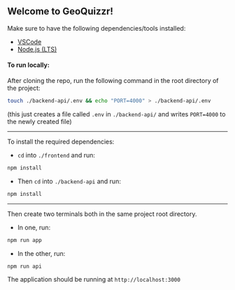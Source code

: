 ## Welcome to GeoQuizzr!

Make sure to have the following dependencies/tools installed:
  - [VSCode](https://code.visualstudio.com/)
  - [Node.js (LTS)](https://nodejs.org/en)

#### To run locally:

After cloning the repo, run the following command in the root directory of the project:  
```bash
touch ./backend-api/.env && echo "PORT=4000" > ./backend-api/.env
```
(this just creates a file called `.env` in `./backend-api/` and writes `PORT=4000` to the newly created file)

---

To install the required dependencies:
  - `cd` into `./frontend` and run:
  ```bash
  npm install
  ```
  - Then `cd` into `./backend-api` and run:
  ```bash
  npm install
  ```

---

Then create two terminals both in the same project root directory.
  - In one, run:
  ```bash
  npm run app
  ```
  - In the other, run:
  ```bash
  npm run api
  ```

The application should be running at `http://localhost:3000`

